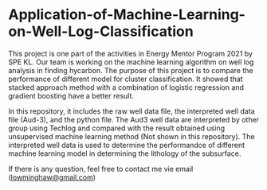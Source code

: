 # Application-of-Machine-Learning-on-Well-Log-Classification

This project is one part of the activities in Energy Mentor Program 2021 by SPE KL. Our team is working on the machine learning algorithm on well log analysis in finding hycarbon. The purpose of this project is to compare the performance of different model for cluster classification. It showed that stacked approach method with a combination of logistic regression and gradient boosting have a better result.

In this repository, it includes the raw well data file, the interpreted well data file (Aud-3), and the python file. The Aud3 well data are interpreted by other group using Techlog and compared with the result obtained using unsupervised machine learning method (Not shown in this repository). The interpreted well data is used to determine the performandce of different machine learning model in determining the lithology of the subsurface.

If there is any question, feel free to contact me vie email (lowminghaw@gmail.com)
